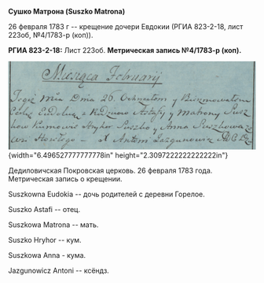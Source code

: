 **Сушко Матрона (Suszko Matrona)**

26 февраля 1783 г -- крещение дочери Евдокии (РГИА 823-2-18, лист 223об,
№4/1783-р (коп)).

**РГИА 823-2-18:** Лист 223об. **Метрическая запись №4/1783-р (коп).**

![](./media/a54766349fc166980e44ce2c1480a2e15349952d.png){width="6.496527777777778in"
height="2.3097222222222222in"}

Дедиловичская Покровская церковь. 26 февраля 1783 года. Метрическая
запись о крещении.

Suszkowna Eudokia -- дочь родителей с деревни Горелое.

Suszko Astafi -- отец.

Suszkowa Matrona -- мать.

Suszko Hryhor -- кум.

Suszkowa Anna - кума.

Jazgunowicz Antoni -- ксёндз.
